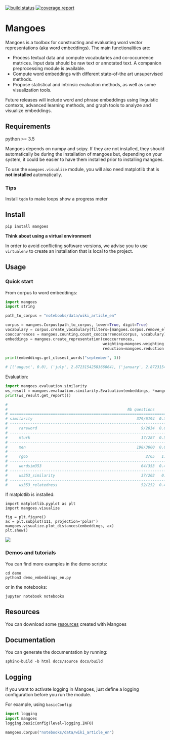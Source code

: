 [![build status](https://gitlab.inria.fr/magnet/mangoes/badges/master/build.svg)](https://gitlab.inria.fr/magnet/mangoes/commits/master)
[![coverage report](https://gitlab.inria.fr/magnet/mangoes/badges/master/coverage.svg)](https://gitlab.inria.fr/magnet/mangoes/commits/master)

# Mangoes

Mangoes is a toolbox for constructing and evaluating word vector representations (aka word embeddings). The main functionalities are:

* Process textual data and compute vocabularies and co-occurrence matrices. Input data should be raw text or annotated text. A companion preprocessing module is available.
* Compute word embeddings with different state-of-the art unsupervised methods.
* Propose statistical and intrinsic evaluation methods, as well as some visualization tools.

Future releases will include word and phrase embeddings using linguistic contexts, advanced learning methods, and graph tools to analyze and visualize embeddings.


## Requirements
python >= 3.5

Mangoes depends on numpy and scipy. 
If they are not installed, they should automatically be during the installation of mangoes but, depending on your system, 
it could be easier to have them installed prior to installing mangoes.

To use the `mangoes.visualize` module, you will also need matplotlib that is **not installed** automatically. 

### Tips

Install `tqdm` to make loops show a progress meter 

## Install
```
pip install mangoes
```

**Think about using a virtual environment**

In order to avoid conflicting software versions, we advise you to use `virtualenv` to create an installation that is local to the project. 

## Usage
### Quick start

From corpus to word embeddings:
```python
import mangoes
import string

path_to_corpus = "notebooks/data/wiki_article_en"

corpus = mangoes.Corpus(path_to_corpus, lower=True, digit=True)
vocabulary = corpus.create_vocabulary(filters=[mangoes.corpus.remove_elements(string.punctuation)])
cooccurrences = mangoes.counting.count_cooccurrence(corpus, vocabulary)
embeddings = mangoes.create_representation(cooccurrences, 
                                           weighting=mangoes.weighting.PPMI(),
                                           reduction=mangoes.reduction.SVD(dimensions=200))
                                                       
print(embeddings.get_closest_words("september", 3))

# [('august', 0.0), ('july', 2.8723154258366064), ('january', 2.8723154258366064)]
```


Evaluation:
```python
import mangoes.evaluation.similarity
ws_result = mangoes.evaluation.similarity.Evaluation(embeddings, *mangoes.evaluation.similarity.ALL_DATASETS)
print(ws_result.get_report())

#                                                                          pearson        spearman
#                                                     Nb questions       (p-value)       (p-value)
# ================================================================================================
# similarity                                              379/6194  0.33(7.19e-09)  0.29(3.70e-07)
# ------------------------------------------------------------------------------------------------
#     rareword                                              9/2034  0.67(4.89e-02)  0.65(5.81e-02)
# ------------------------------------------------------------------------------------------------
#     mturk                                                 17/287  0.57(1.67e-02)  0.62(8.31e-03)
# ------------------------------------------------------------------------------------------------
#     men                                                 198/3000  0.62(3.78e-22)  0.64(7.24e-24)
# ------------------------------------------------------------------------------------------------
#     rg65                                                    2/65   1.0(0.00e+00)        1.0(nan)
# ------------------------------------------------------------------------------------------------
#     wordsim353                                            64/353  0.49(3.21e-05)  0.47(9.71e-05)
# ------------------------------------------------------------------------------------------------
#     ws353_similarity                                      37/203   0.6(8.22e-05)   0.5(1.73e-03)
# ------------------------------------------------------------------------------------------------
#     ws353_relatedness                                     52/252  0.47(4.67e-04)  0.43(1.68e-03)


```

If matplotlib is installed:
```pyhon
import matplotlib.pyplot as plt
import mangoes.visualize

fig = plt.figure()
ax = plt.subplot(111, projection='polar')
mangoes.visualize.plot_distances(embeddings, ax)
plt.show()
```


![](figure_1.png)


### Demos and tutorials
You can find more examples in the demo scripts: 

```
cd demo
python3 demo_embeddings_en.py
```

or in the notebooks:

```
jupyter notebook notebooks
```

## Resources
You can download some [resources](https://gitlab.inria.fr/magnet/mangoes/wikis/resources) created with Mangoes

 
## Documentation
You can generate the documentation by running:
```
sphinx-build -b html docs/source docs/build
```

 
## Logging
If you want to activate logging in Mangoes, just define a logging configuration before you run the module.

For example, using `basicConfig`:

```python
import logging
import mangoes
logging.basicConfig(level=logging.INFO)

mangoes.Corpus("notebooks/data/wiki_article_en")
```
